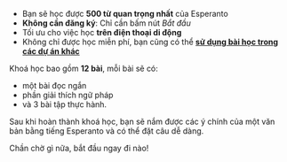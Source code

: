 - Bạn sẽ học được **500 từ quan trọng nhất** của Esperanto
- **Không cần đăng ký**: Chỉ cần bấm nút *Bắt đầu*
- Tối ưu cho việc học **trên điện thoại di động**
- Không chỉ được học miễn phí, bạn cũng có thể **[sử dụng bài học trong các dự án khác](https://github.com/Esperanto/kurso-zagreba-metodo)**

Khoá học bao gồm **12 bài**, mỗi bài sẽ có:

- một bài đọc ngắn
- phần giải thích ngữ pháp
- và 3 bài tập thực hành.

Sau khi hoàn thành khoá học, bạn sẽ nắm được các ý chính của một văn bản bằng tiếng Esperanto và có thể đặt câu dễ dàng.

Chần chờ gì nữa, bắt đầu ngay đi nào!

